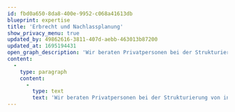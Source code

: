```yaml
---
id: fbd0a650-8da8-400e-9952-c068a41613db
blueprint: expertise
title: 'Erbrecht und Nachlassplanung'
show_privacy_menu: true
updated_by: 49862616-3811-407d-aebb-463013b87200
updated_at: 1695194431
open_graph_description: 'Wir beraten Privatpersonen bei der Strukturierung von in- und ausländischem Vermögen im Hinblick auf den Todesfall, bei der Gestaltung von Testamenten und Erbverträgen sowie bei der unternehmerischen und privaten Nachlassplanung. Ebenso betreuen wir Nachlässe als Willensvollstrecker oder Erbenvertreter. Ferner bieten wir individuelle Unterstützung und Beratung für Künstler/innen mit Blick auf ihren Nachlass oder wir begleiten Erben oder Erbengemeinschaften im bestmöglichen Umgang mit einem Künstlernachlass.'
content:
  -
    type: paragraph
    content:
      -
        type: text
        text: 'Wir beraten Privatpersonen bei der Strukturierung von in- und ausländischem Vermögen im Hinblick auf den Todesfall, bei der Gestaltung von Testamenten und Erbverträgen sowie bei der unternehmerischen und privaten Nachlassplanung. Ebenso betreuen wir Nachlässe als Willensvollstrecker oder Erbenvertreter. Ferner bieten wir individuelle Unterstützung und Beratung für Künstler/innen mit Blick auf ihren Nachlass oder wir begleiten Erben oder Erbengemeinschaften im bestmöglichen Umgang mit einem Künstlernachlass.'
---
```


